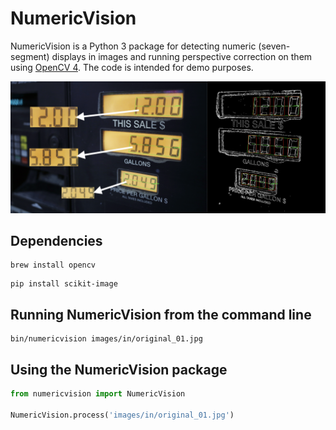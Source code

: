 # NumericVision

NumericVision is a Python 3 package for detecting numeric (seven-segment) displays in images and running perspective
correction on them using [OpenCV 4](https://opencv.org). The code is intended for demo purposes.

![Demo](images/demo.png)

## Dependencies

```
brew install opencv
```

```
pip install scikit-image
```

## Running NumericVision from the command line

```
bin/numericvision images/in/original_01.jpg
```

## Using the NumericVision package

```python
from numericvision import NumericVision

NumericVision.process('images/in/original_01.jpg')
```
